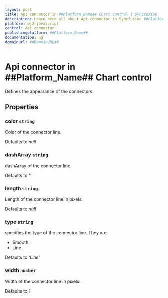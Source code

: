 ```yaml
---
layout: post
title: Api connector in ##Platform_Name## Chart control | Syncfusion
description: Learn here all about Api connector in Syncfusion ##Platform_Name## Chart control of Syncfusion Essential JS 2 and more.
platform: ej2-javascript
control: Api connector 
publishingplatform: ##Platform_Name##
documentation: ug
domainurl: ##DomainURL##
---
```


# Api connector in ##Platform_Name## Chart control

Defines the appearance of the connectors

## Properties

### color `string`

Color of the connector line.

Defaults to *null*

### dashArray `string`

dashArray of the connector line.

Defaults to *''*

### length `string`

Length of the connector line in pixels.

Defaults to *null*

### type `string`

specifies the type of the connector line. They are
* Smooth
* Line

Defaults to *'Line'*

### width `number`

Width of the connector line in pixels.

Defaults to *1*
